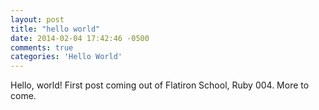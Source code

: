 ```yaml
---
layout: post
title: "hello world"
date: 2014-02-04 17:42:46 -0500
comments: true
categories: 'Hello World'
---
```

Hello, world! First post coming out of Flatiron School, Ruby 004. More to come.